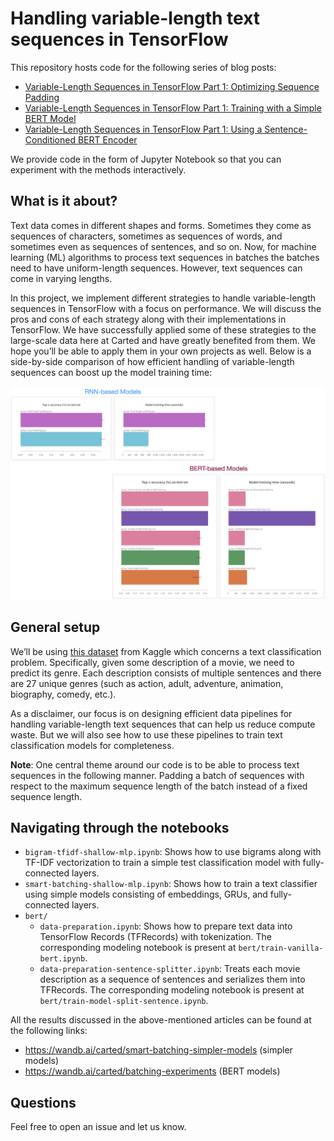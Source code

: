 # Handling variable-length text sequences in TensorFlow

This repository hosts code for the following series of blog posts:

* [Variable-Length Sequences in TensorFlow Part 1: Optimizing Sequence Padding](https://car.td/3d0891)
* [Variable-Length Sequences in TensorFlow Part 1: Training with a Simple BERT Model](https://car.td/8oa)
* [Variable-Length Sequences in TensorFlow Part 1: Using a Sentence-Conditioned BERT Encoder](https://car.td/q0c)

We provide code in the form of Jupyter Notebook so that you can experiment with the methods interactively. 

## What is it about?

Text data comes in different shapes and forms. Sometimes they come as sequences of characters, sometimes as sequences
of words, and sometimes even as sequences of sentences, and so on. Now, for machine learning (ML) algorithms to process
text sequences in batches the batches need to have uniform-length sequences. However, text sequences can come in varying
lengths. 

In this project, we implement different strategies to handle variable-length sequences in TensorFlow with a focus
on performance. We will discuss the pros and cons of each strategy along with their implementations in TensorFlow.
We have successfully applied some of these strategies to the large-scale data here at Carted and have greatly benefited
from them. We hope you’ll be able to apply them in your own projects as well. Below is a side-by-side comparison
of how efficient handling of variable-length sequences can boost up the model training time:

<center>
    <img src="assets/performance.png"/>
</center>

## General setup

We’ll be using [this dataset](https://www.kaggle.com/hijest/genre-classification-dataset-imdb) from Kaggle which
concerns a text classification problem. Specifically, given some description of a movie, we need to predict its
genre. Each description consists of multiple sentences and there are 27 unique genres (such as action, adult, adventure,
animation, biography, comedy, etc.). 

As a disclaimer, our focus is on designing efficient data pipelines for handling variable-length text sequences
that can help us reduce compute waste. But we will also see how to use these pipelines to train text classification
models for completeness.

**Note**: One central theme around our code is to be able to process text sequences in the following manner. Padding a
batch of sequences with respect to the maximum sequence length of the batch instead of a fixed sequence length. 

## Navigating through the notebooks

* `bigram-tfidf-shallow-mlp.ipynb`: Shows how to use bigrams along with TF-IDF vectorization to train a simple
  test classification model with fully-connected layers.
* `smart-batching-shallow-mlp.ipynb`: Shows how to train a text classifier using simple models consisting of
  embeddings, GRUs, and fully-connected layers. 
* `bert/`
  * `data-preparation.ipynb`: Shows how to prepare text data into TensorFlow Records (TFRecords) with tokenization. The
    corresponding modeling notebook is present at `bert/train-vanilla-bert.ipynb`.
  * `data-preparation-sentence-splitter.ipynb`: Treats each movie description as a sequence of sentences and 
    serializes them into TFRecords. The corresponding modeling notebook is present at `bert/train-model-split-sentence.ipynb`.

All the results discussed in the above-mentioned articles can be found at the following links:

* https://wandb.ai/carted/smart-batching-simpler-models (simpler models)
* https://wandb.ai/carted/batching-experiments (BERT models)

## Questions

Feel free to open an issue and let us know.

